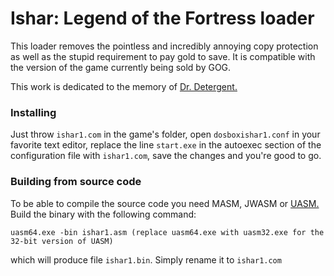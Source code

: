 # Ishar: Legend of the Fortress loader
This loader removes the pointless and incredibly annoying copy protection as well as the stupid requirement to pay gold to save. It is compatible with the version of the game currently being sold by GOG. 

This work is dedicated to the memory of [Dr. Detergent.](https://8bitlegends.com/dr-detergent/)

### Installing
Just throw `ishar1.com` in the game's folder, open `dosboxishar1.conf` in your favorite text editor, replace the line `start.exe` in the autoexec section of the configuration file with `ishar1.com`, save the changes and you're good to go.

### Building from source code
To be able to compile the source code you need MASM, JWASM or [UASM.](http://www.terraspace.co.uk/uasm.html) Build the binary with the following command:

    uasm64.exe -bin ishar1.asm (replace uasm64.exe with uasm32.exe for the 32-bit version of UASM)

which will produce file `ishar1.bin`. Simply rename it to `ishar1.com`
